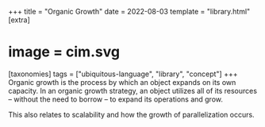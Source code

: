 +++
title = "Organic Growth"
date = 2022-08-03
template = "library.html"
[extra]
#  image = cim.svg
[taxonomies]
   tags = ["ubiquitous-language", "library", "concept"]
+++
Organic growth is the process by which an object expands on its own capacity. In an organic growth strategy, an object utilizes all of its resources – without the need to borrow – to expand its operations and grow.

This also relates to scalability and how the growth of parallelization occurs.
